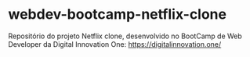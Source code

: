 # webdev-bootcamp-netflix-clone

Repositório do projeto Netflix clone, desenvolvido no BootCamp de Web Developer da Digital Innovation One: https://digitalinnovation.one/
